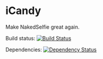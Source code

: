 # iCandy
Make NakedSelfie great again.

Build status: [![Build Status](https://travis-ci.org/vladimir-tikhonov/iCandy.svg?branch=master)](https://travis-ci.org/vladimir-tikhonov/iCandy)

Dependencies: [![Dependency Status](https://www.versioneye.com/user/projects/57504e5091bfda0044c0e7cf/badge.svg?style=flat)](https://www.versioneye.com/user/projects/57504e5091bfda0044c0e7cf)
